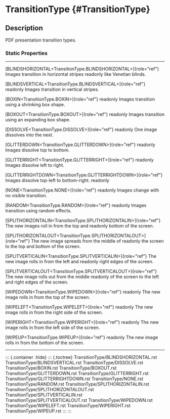 TransitionType {#TransitionType}
==============

Description
-----------

PDF presentation transition types.

### Static Properties

  ----------------------------------------------------------------------- -----------------------------------------
  [BLINDSHORIZONTAL\<TransitionType.BLINDSHORIZONTAL\>]{role="ref"}       Images transition in horizontal stripes
  readonly                                                                like Venetian blinds.

  [BLINDSVERTICAL\<TransitionType.BLINDSVERTICAL\>]{role="ref"} readonly  Images transition in vertical stripes.

  [BOXIN\<TransitionType.BOXIN\>]{role="ref"} readonly                    Images transition using a shrinking box
                                                                          shape.

  [BOXOUT\<TransitionType.BOXOUT\>]{role="ref"} readonly                  Images transition using an expanding box
                                                                          shape.

  [DISSOLVE\<TransitionType.DISSOLVE\>]{role="ref"} readonly              One image dissolves into the next.

  [GLITTERDOWN\<TransitionType.GLITTERDOWN\>]{role="ref"} readonly        Images dissolve top to bottom.

  [GLITTERRIGHT\<TransitionType.GLITTERRIGHT\>]{role="ref"} readonly      Images dissolve left to right.

  [GLITTERRIGHTDOWN\<TransitionType.GLITTERRIGHTDOWN\>]{role="ref"}       Images dissolve top-left to bottom-right.
  readonly                                                                

  [NONE\<TransitionType.NONE\>]{role="ref"} readonly                      Images change with no visible transition.

  [RANDOM\<TransitionType.RANDOM\>]{role="ref"} readonly                  Images transition using random effects.

  [SPLITHORIZONTALIN\<TransitionType.SPLITHORIZONTALIN\>]{role="ref"}     The new images roll in from the top and
  readonly                                                                bottom of the screen.

  [SPLITHORIZONTALOUT\<TransitionType.SPLITHORIZONTALOUT\>]{role="ref"}   The new image spreads from the middle of
  readonly                                                                the screen to the top and bottom of the
                                                                          screen.

  [SPLITVERTICALIN\<TransitionType.SPLITVERTICALIN\>]{role="ref"}         The new image rolls in from the left and
  readonly                                                                right edges of the screen.

  [SPLITVERTICALOUT\<TransitionType.SPLITVERTICALOUT\>]{role="ref"}       The new image rolls out from the middle
  readonly                                                                of the screen to the left and right edges
                                                                          of the screen.

  [WIPEDOWN\<TransitionType.WIPEDOWN\>]{role="ref"} readonly              The new image rolls in from the top of
                                                                          the screen.

  [WIPELEFT\<TransitionType.WIPELEFT\>]{role="ref"} readonly              The new image rolls in from the right
                                                                          side of the screen.

  [WIPERIGHT\<TransitionType.WIPERIGHT\>]{role="ref"} readonly            The new image rolls in from the left side
                                                                          of the screen.

  [WIPEUP\<TransitionType.WIPEUP\>]{role="ref"} readonly                  The new image rolls in from the bottom of
                                                                          the screen.
  ----------------------------------------------------------------------- -----------------------------------------

::: {.container .hide}
::: {.toctree}
TransitionType/BLINDSHORIZONTAL.rst TransitionType/BLINDSVERTICAL.rst
TransitionType/DISSOLVE.rst TransitionType/BOXIN.rst
TransitionType/BOXOUT.rst TransitionType/GLITTERDOWN.rst
TransitionType/GLITTERRIGHT.rst TransitionType/GLITTERRIGHTDOWN.rst
TransitionType/NONE.rst TransitionType/RANDOM.rst
TransitionType/SPLITHORIZONTALIN.rst
TransitionType/SPLITHORIZONTALOUT.rst TransitionType/SPLITVERTICALIN.rst
TransitionType/SPLITVERTICALOUT.rst TransitionType/WIPEDOWN.rst
TransitionType/WIPELEFT.rst TransitionType/WIPERIGHT.rst
TransitionType/WIPEUP.rst
:::
:::
